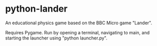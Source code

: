 # python-lander
An educational physics game based on the BBC Micro game "Lander".

Requires Pygame. Run by opening a terminal, navigating to main, and starting the launcher using "python launcher.py".
